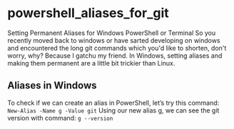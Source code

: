 # powershell_aliases_for_git
Setting Permanent Aliases for Windows PowerShell or Terminal
So you recently moved back to windows or have sarted developing on windows and 
encountered the long git commands which you'd like to shorten, don't worry, why? Because I gatchu my friend.
In Windows, setting aliases and making them permanent are a little bit trickier than Linux.
## Aliases in Windows ##
To check if we can create an alias in PowerShell, let’s try this command:
`New-Alias -Name g -Value git`
Using our new alias g, we can see the git version with command:
`g --version`

